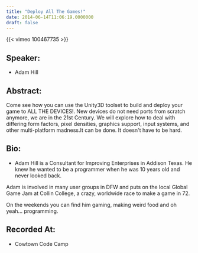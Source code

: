 ```yaml
---
title: "Deploy All The Games!"
date: 2014-06-14T11:06:19.0000000
draft: false
---
```


{{< vimeo 100467735 >}}

## Speaker:

 - Adam Hill

## Abstract:

<p>Come see how you can use the Unity3D toolset to build and deploy your game to ALL THE DEVICES!. New devices do not need ports from scratch anymore, we are in the 21st Century. We will explore how to deal with differing form factors, pixel densities, graphics support, input systems, and other multi-platform madness.It can be done. It doesn't have to be hard.
</p>

## Bio:

 - <p>Adam Hill is a Consultant for Improving Enterprises in Addison Texas. He knew he wanted to be a programmer when he was 10 years old and never looked back.</p>
<p>Adam is involved in many user groups in DFW and puts on the local Global Game Jam at Collin College, a crazy, worldwide race to make a game in 72.</p>
<p>On the weekends you can find him gaming, making weird food and oh yeah… programming.</p>

## Recorded At:

 - Cowtown Code Camp

